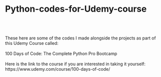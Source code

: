 # Python-codes-for-Udemy-course
<br />
<br />
<br />
These here are some of the codes I made alongside the projects as part of this Udemy Course called:
<br />
<br />
100 Days of Code: The Complete Python Pro Bootcamp
<br />
<br />
Here is the link to the course if you are interested in taking it yourself:
<br />
https://www.udemy.com/course/100-days-of-code/
